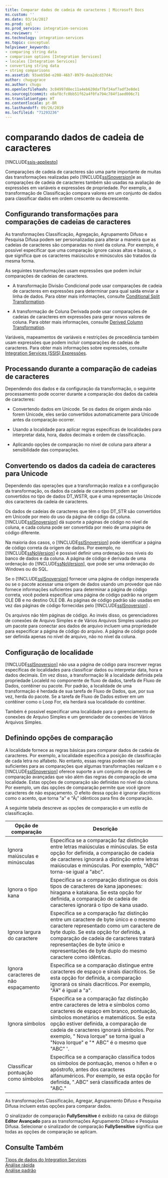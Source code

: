 ```yaml
---
title: Comparar dados de cadeia de caracteres | Microsoft Docs
ms.custom: ''
ms.date: 03/14/2017
ms.prod: sql
ms.prod_service: integration-services
ms.reviewer: ''
ms.technology: integration-services
ms.topic: conceptual
helpviewer_keywords:
- comparing string data
- comparison options [Integration Services]
- locales [Integration Services]
- converting string data
- string comparisons
ms.assetid: 93aeb5bd-e208-46b7-8979-dea2dcd37d4c
author: chugugrace
ms.author: chugu
ms.openlocfilehash: 3c84997d8ec11a4eb620daf7bf34af7adf3e8de1
ms.sourcegitcommit: e8af8cfc0bb51f62a4f0fa794c784f1aed006c71
ms.translationtype: HT
ms.contentlocale: pt-BR
ms.lasthandoff: 09/26/2019
ms.locfileid: "71293236"
---
```

# <a name="comparing-string-data"></a>comparando dados de cadeia de caracteres

[!INCLUDE[ssis-appliesto](../../includes/ssis-appliesto-ssvrpluslinux-asdb-asdw-xxx.md)]


  Comparações de cadeia de caracteres são uma parte importante de muitas das transformações realizadas pelo [!INCLUDE[ssISnoversion](../../includes/ssisnoversion-md.md)]e as comparações de cadeia de caracteres também são usadas na avaliação de expressões em variáveis e expressões de propriedade. Por exemplo, a transformação de Classificação compara valores em um conjunto de dados para classificar dados em ordem crescente ou decrescente.  
  
## <a name="configuring-transformations-for-string-comparisons"></a>Configurando transformações para comparações de cadeias de caracteres  
 As transformações Classificação, Agregação, Agrupamento Difuso e Pesquisa Difusa podem ser personalizadas para alterar a maneira que as cadeias de caracteres são comparadas no nível da coluna. Por exemplo, é possível especificar que uma comparação ignore caixas altas e baixas, o que significa que os caracteres maiúsculos e minúsculos são tratados da mesma forma.  
  
 As seguintes transformações usam expressões que podem incluir comparações de cadeias de caracteres.  
  
-   A transformação Divisão Condicional pode usar comparações de cadeia de caracteres em expressões para determinar para qual saída enviar a linha de dados. Para obter mais informações, consulte [Conditional Split Transformation](../../integration-services/data-flow/transformations/conditional-split-transformation.md).  
  
-   A transformação de Coluna Derivada pode usar comparações de cadeias de caracteres em expressões para gerar novos valores de coluna. Para obter mais informações, consulte [Derived Column Transformation](../../integration-services/data-flow/transformations/derived-column-transformation.md).  
  
 Variáveis, mapeamentos de variáveis e restrições de precedência também usam expressões que podem incluir comparações de cadeias de caracteres. Para obter mais informações sobre expressões, consulte [Integration Services &#40;SSIS&#41; Expressões](../../integration-services/expressions/integration-services-ssis-expressions.md).  
  
## <a name="processing-during-string-comparison"></a>Processando durante a comparação de cadeias de caracteres  
 Dependendo dos dados e da configuração da transformação, o seguinte processamento pode ocorrer durante a comparação dos dados da cadeia de caracteres:  
  
-   Convertendo dados em Unicode. Se os dados de origem ainda não forem Unicode, eles serão convertidos automaticamente para Unicode antes da comparação ocorrer.  
  
-   Usando a localidade para aplicar regras específicas de localidades para interpretar data, hora, dados decimais e ordem de classificação.  
  
-   Aplicando opções de comparação no nível de coluna para alterar a sensibilidade das comparações.  
  
## <a name="converting-string-data-to-unicode"></a>Convertendo os dados da cadeia de caracteres para Unicode  
 Dependendo das operações que a transformação realiza e a configuração da transformação, os dados da cadeia de caracteres podem ser convertidos no tipo de dados DT_WSTR, que é uma representação Unicode dos caracteres da cadeia de caracteres.  
  
 Os dados de cadeias de caracteres que têm o tipo DT_STR são convertidos em Unicode por meio do uso da página de código da coluna. [!INCLUDE[ssISnoversion](../../includes/ssisnoversion-md.md)] dá suporte a páginas de código no nível de coluna, e cada coluna pode ser convertida por meio de uma página de código diferente.  
  
 Na maioria dos casos, o [!INCLUDE[ssISnoversion](../../includes/ssisnoversion-md.md)] pode identificar a página de código correta da origem de dados. Por exemplo, no [!INCLUDE[ssNoVersion](../../includes/ssnoversion-md.md)] é possível definir uma ordenação nos níveis do banco de dados e da coluna. A página de código é derivada de uma ordenação do [!INCLUDE[ssNoVersion](../../includes/ssnoversion-md.md)], que pode ser uma ordenação do Windows ou do SQL.  
  
 Se o [!INCLUDE[ssISnoversion](../../includes/ssisnoversion-md.md)] fornecer uma página de código inesperada ou se o pacote acessar uma origem de dados usando um provedor que não fornece informações suficientes para determinar a página de código correta, você poderá especificar uma página de código padrão na origem OLE DB e no destino OLE DB. As páginas de código padrão são usadas em vez das páginas de código fornecidas pelo [!INCLUDE[ssISnoversion](../../includes/ssisnoversion-md.md)] .  
  
 Os arquivos não têm páginas de código. Ao invés disso, os gerenciadores de conexões de Arquivo Simples e de Vários Arquivos Simples usados por um pacote para conectar aos dados de arquivo incluem uma propriedade para especificar a página de código do arquivo. A página de código pode ser definida apenas no nível de arquivo, não no nível da coluna.  
  
## <a name="setting-locale"></a>Configuração de localidade  
 [!INCLUDE[ssISnoversion](../../includes/ssisnoversion-md.md)] não usa a página de código para inscrever regras específicas de localidades para classificar dados ou interpretar data, hora e dados decimais. Em vez disso, a transformação lê a localidade definida pela propriedade LocaleId no componente de fluxo de dados, tarefa de Fluxo de Dados, contêiner ou pacote. Por padrão, a localidade de uma transformação é herdada de sua tarefa de Fluxo de Dados, que, por sua vez, herda do pacote. Se a tarefa de Fluxo de Dados estiver em um contêiner como o Loop For, ela herdará sua localidade do contêiner.  
  
 Também é possível especificar uma localidade para o gerenciamento de conexões de Arquivo Simples e um gerenciador de conexões de Vários Arquivos Simples.  
  
## <a name="setting-comparison-options"></a>Definindo opções de comparação  
 A localidade fornece as regras básicas para comparar dados de cadeia de caracteres. Por exemplo, a localidade especifica a posição de classificação de cada letra no alfabeto. No entanto, essas regras podem não ser suficientes para as comparações que algumas transformações realizam e o [!INCLUDE[ssISnoversion](../../includes/ssisnoversion-md.md)] oferece suporte a um conjunto de opções de comparação avançadas que vão além das regras de comparação de uma localidade. Estas opções de comparação são definidas no nível da coluna. Por exemplo, um das opções de comparação permite que você ignore caracteres de não espaçamento. O efeito dessa opção é ignorar diacríticos como o acento, que torna "a" e "Ã¡" idênticos para fins de comparação.  
  
 A seguinte tabela descreve as opções de comparação e um estilo de classificação.  
  
|Opção de comparação|Descrição|  
|-----------------------|-----------------|  
|Ignora maiúsculas e minúsculas|Especifica se a comparação faz distinção entre letras maiúsculas e minúsculas. Se esta opção for definida, a comparação de cadeia de caracteres ignorará a distinção entre letras maiúsculas e minúsculas. Por exemplo, "ABC" torna-se igual a "abc".|  
|Ignora o tipo kana|Especifica se a comparação distingue os dois tipos de caracteres de kana japoneses: hiragana e katakana. Se esta opção for definida, a comparação de cadeia de caracteres ignorará o tipo de kana usado.|  
|Ignora largura do caractere|Especifica se a comparação faz distinção entre um caractere de byte único e o mesmo caractere representado como um caractere de byte duplo. Se esta opção for definida, a comparação de cadeia de caracteres tratará representações de byte único e representações de byte duplo do mesmo caractere como idênticas.|  
|Ignora caracteres de não espaçamento|Especifica se a comparação distingue entre caracteres de espaço e sinais diacríticos. Se esta opção for definida, a comparação ignorará os sinais diacríticos. Por exemplo, "Ã¥" é igual a "a".|  
|Ignora símbolos|Especifica se a comparação faz distinção entre caracteres de letra e símbolos como caracteres de espaço em branco, pontuação, símbolos monetários e matemáticos. Se esta opção estiver definida, a comparação de cadeia de caracteres ignorará símbolos. Por exemplo, " Nova Iorque" se torna igual a "Nova Iorque" e "* ABC" é o mesmo que "ABC" '.|  
|Classificar pontuação como símbolos|Especifica se a comparação classifica todos os símbolos de pontuação, menos o hífen e o apóstrofo, antes dos caracteres alfanuméricos. Por exemplo, se esta opção for definida, ".ABC" será classificada antes de "ABC."|  
  
 As transformações Classificação, Agregar, Agrupamento Difuso e Pesquisa Difusa incluem estas opções para comparar dados.  
  
 O sinalizador de comparação **FullySensitive** é exibido na caixa de diálogo **Editor Avançado** para as transformações Agrupamento Difuso e Pesquisa Difusa. Selecionar o sinalizador de comparação **FullySensitive** significa que todas as opções de comparação se aplicam.  
  
## <a name="see-also"></a>Consulte Também  
 [Tipos de dados do Integration Services](../../integration-services/data-flow/integration-services-data-types.md)   
 [Análise rápida](https://msdn.microsoft.com/library/6688707d-3c5b-404e-aa2f-e13092ac8d95)   
 [Análise padrão](https://msdn.microsoft.com/library/dfe835b1-ea52-4e18-a23a-5188c5b6f013)  
  
  
